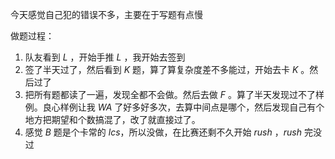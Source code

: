 今天感觉自己犯的错误不多，主要在于写题有点慢

做题过程：

1. 队友看到 $L$ ，开始手推 $L$ ，我开始去签到
2. 签了半天过了，然后看到 $K$ 题，算了算复杂度差不多能过，开始去卡 $K$ 。然后过了
3. 把所有题都读了一遍，发现全都不会做。然后去做 $F$ 。算了半天发现过不了样例。良心样例让我 $WA$ 了好多好多次，去算中间点是哪个，然后发现自己有个地方把期望和个数搞混了，改了就直接过了。
4. 感觉 $B$ 题是个卡常的 $lcs$，所以没做，在比赛还剩不久开始 $rush$ ，$rush$ 完没过